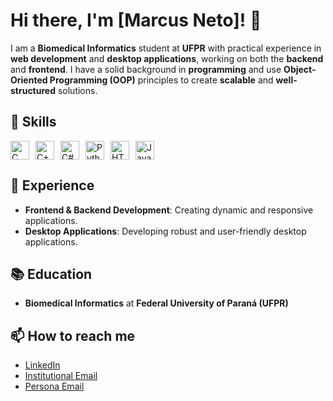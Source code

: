 # Hi there, I'm [Marcus Neto]! 👋

I am a **Biomedical Informatics** student at **UFPR** with practical experience in **web development** and **desktop applications**, working on both the **backend** and **frontend**. I have a solid background in **programming** and use **Object-Oriented Programming (OOP)** principles to create **scalable** and **well-structured** solutions.



## 🚀 Skills

<div style="display: flex; gap: 10px;">
  <img src="https://cdn.jsdelivr.net/gh/devicons/devicon/icons/c/c-original.svg" alt="C" width="30" height="30">
  <img src="https://cdn.jsdelivr.net/gh/devicons/devicon/icons/cplusplus/cplusplus-original.svg" alt="C++" width="30" height="30">
  <img src="https://cdn.jsdelivr.net/gh/devicons/devicon/icons/csharp/csharp-original.svg" alt="C#" width="30" height="30">
  <img src="https://cdn.jsdelivr.net/gh/devicons/devicon/icons/python/python-original.svg" alt="Python" width="30" height="30">
  <img src="https://cdn.jsdelivr.net/gh/devicons/devicon/icons/html5/html5-original.svg" alt="HTML" width="30" height="30">
  <img src="https://cdn.jsdelivr.net/gh/devicons/devicon/icons/javascript/javascript-original.svg" alt="JavaScript" width="30" height="30">
</div>



## 💼 Experience

- **Frontend & Backend Development**: Creating dynamic and responsive applications.
- **Desktop Applications**: Developing robust and user-friendly desktop applications.



## 📚 Education

- **Biomedical Informatics** at **Federal University of Paraná (UFPR)**



## 📫 How to reach me

- [LinkedIn](https://www.linkedin.com/in/marcus-neto-a83319306/)
- [Institutional Email](marcusneto@ufpr.br)
- [Persona Email](marcusnetoo@outlook.com)

